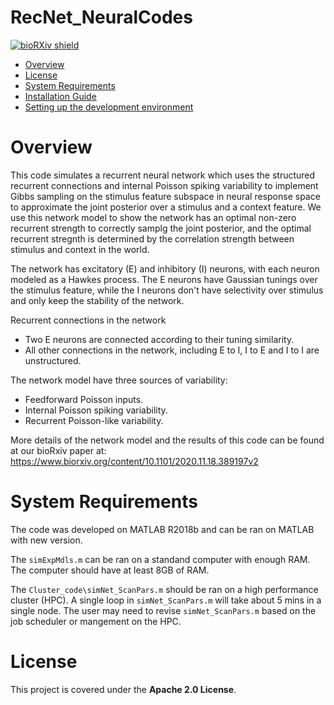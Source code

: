 # RecNet_NeuralCodes
 
[![bioRXiv shield](https://img.shields.io/badge/arXiv-1709.01233-red.svg?style=flat)](https://www.biorxiv.org/content/10.1101/2020.11.18.389197v2)


- [Overview](#overview)
- [License](#License)
- [System Requirements](#system-requirements)
- [Installation Guide](#installation-guide)
- [Setting up the development environment](#setting-up-the-development-environment)

# Overview
This code simulates a recurrent neural network which uses the structured recurrent connections and internal Poisson spiking variability to implement
Gibbs sampling on the stimulus feature subspace in neural response space to approximate the joint posterior over a stimulus and a context feature. 
We use this network model to show the network has an optimal non-zero recurrent strength to correctly samplg the joint posterior, and the optimal recurrent stregnth is determined by the correlation strength between stimulus and context in the world.

The network has excitatory (E) and inhibitory (I) neurons, with each neuron modeled as a Hawkes process. 
The E neurons have Gaussian tunings over the stimulus feature, while the I neurons don't have selectivity over stimulus and only keep the stability of the network.

Recurrent connections in the network

- Two E neurons are connected according to their tuning similarity.
- All other connections in the network, including E to I, I to E and I to I are unstructured.

The network model have three sources of variability:

- Feedforward Poisson inputs.
- Internal Poisson spiking variability.
- Recurrent Poisson-like variability.

More details of the network model and the results of this code can be found at our bioRxiv paper at:
https://www.biorxiv.org/content/10.1101/2020.11.18.389197v2

# System Requirements
The code was developed on MATLAB R2018b and can be ran on MATLAB with new version.

The `simExpMdls.m` can be ran on a standand computer with enough RAM. The computer should have at least 8GB of RAM.

The `Cluster_code\simNet_ScanPars.m` should be ran on a high performance cluster (HPC). 
A single loop in `simNet_ScanPars.m` will take about 5 mins in a single node.
The user may need to revise `simNet_ScanPars.m` based on the job scheduler or mangement on the HPC.


# License
This project is covered under the **Apache 2.0 License**.
